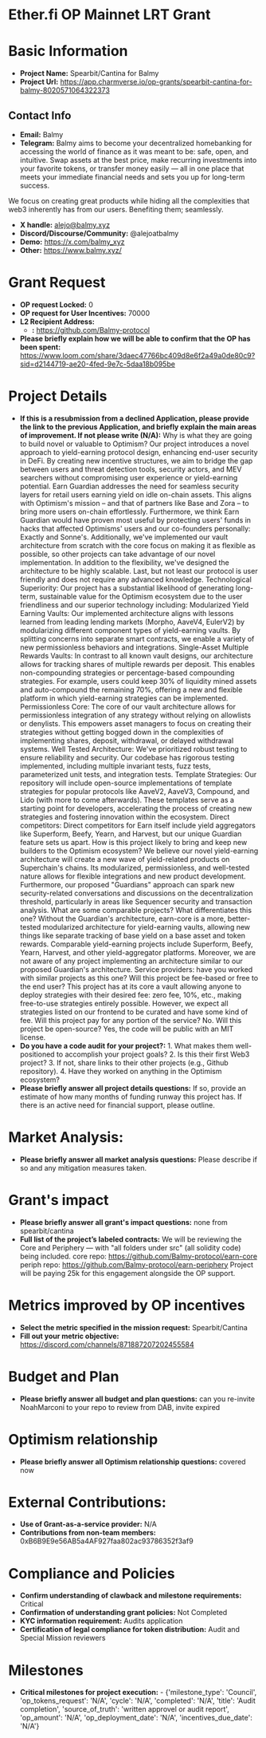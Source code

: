 # Ether.fi OP Mainnet LRT Grant

# Basic Information

- **Project Name:** Spearbit/Cantina for Balmy
- **Project Url:** https://app.charmverse.io/op-grants/spearbit-cantina-for-balmy-8020571064322373

## Contact Info

- **Email:** Balmy
- **Telegram:** Balmy aims to become your decentralized homebanking for accessing the world of finance as it was meant to be: safe, open, and intuitive. Swap assets at the best price, make recurring investments into your favorite tokens, or transfer money easily — all in one place that meets your immediate financial needs and sets you up for long-term success.

We focus on creating great products while hiding all the complexities that web3 inherently has from our users. Benefiting them; seamlessly.
- **X handle:** alejo@balmy.xyz
- **Discord/Discourse/Community:** @alejoatbalmy
- **Demo:** https://x.com/balmy_xyz
- **Other:** https://www.balmy.xyz/

# Grant Request

- **OP request Locked:** 0
- **OP request for User Incentives:** 70000
- **L2 Recipient Address:** 
    - **:** https://github.com/Balmy-protocol
- **Please briefly explain how we will be able to confirm that the OP has been spent:** https://www.loom.com/share/3daec47766bc409d8e6f2a49a0de80c9?sid=d2144719-ae20-4fed-9e7c-5daa18b095be

# Project Details

- **If this is a resubmission from a declined Application, please provide the link to the previous Application, and briefly explain the main areas of improvement. If not please write (N/A):** Why is what they are going to build novel or valuable to Optimism? Our project introduces a novel approach to yield-earning protocol design, enhancing end-user security in DeFi. By creating new incentive structures, we aim to bridge the gap between users and threat detection tools, security actors, and MEV searchers without compromising user experience or yield-earning potential. Earn Guardian addresses the need for seamless security layers for retail users earning yield on idle on-chain assets. This aligns with Optimism's mission – and that of partners like Base and Zora – to bring more users on-chain effortlessly. Furthermore, we think Earn Guardian would have proven most useful by protecting users' funds in hacks that affected Optimisms' users and our co-founders personally: Exactly and Sonne's. Additionally, we've implemented our vault architecture from scratch with the core focus on making it as flexible as possible, so other projects can take advantage of our novel implementation. In addition to the flexibility, we've designed the architecture to be highly scalable. Last, but not least our protocol is user friendly and does not require any advanced knowledge. Technological Superiority: Our project has a substantial likelihood of generating long-term, sustainable value for the Optimism ecosystem due to the user friendliness and our superior technology including: Modularized Yield Earning Vaults: Our implemented architecture aligns with lessons learned from leading lending markets (Morpho, AaveV4, EulerV2) by modularizing different component types of yield-earning vaults. By splitting concerns into separate smart contracts, we enable a variety of new permissionless behaviors and integrations. Single-Asset Multiple Rewards Vaults: In contrast to all known vault designs, our architecture allows for tracking shares of multiple rewards per deposit. This enables non-compounding strategies or percentage-based compounding strategies. For example, users could keep 30% of liquidity mined assets and auto-compound the remaining 70%, offering a new and flexible platform in which yield-earning strategies can be implemented. Permissionless Core: The core of our vault architecture allows for permissionless integration of any strategy without relying on allowlists or denylists. This empowers asset managers to focus on creating their strategies without getting bogged down in the complexities of implementing shares, deposit, withdrawal, or delayed withdrawal systems. Well Tested Architecture: We've prioritized robust testing to ensure reliability and security. Our codebase has rigorous testing implemented, including multiple invariant tests, fuzz tests, parameterized unit tests, and integration tests. Template Strategies: Our repository will include open-source implementations of template strategies for popular protocols like AaveV2, AaveV3, Compound, and Lido (with more to come afterwards). These templates serve as a starting point for developers, accelerating the process of creating new strategies and fostering innovation within the ecosystem. Direct competitors: Direct competitors for Earn itself include yield aggregators like Superform, Beefy, Yearn, and Harvest, but our unique Guardian feature sets us apart. How is this project likely to bring and keep new builders to the Optimism ecosystem? We believe our novel yield-earning architecture will create a new wave of yield-related products on Superchain's chains. Its modularized, permissionless, and well-tested nature allows for flexible integrations and new product development. Furthermore, our proposed "Guardians" approach can spark new security-related conversations and discussions on the decentralization threshold, particularly in areas like Sequencer security and transaction analysis. What are some comparable projects? What differentiates this one? Without the Guardian's architecture, earn-core is a more, better-tested modularized architecture for yield-earning vaults, allowing new things like separate tracking of base yield on a base asset and token rewards. Comparable yield-earning projects include Superform, Beefy, Yearn, Harvest, and other yield-aggregator platforms. Moreover, we are not aware of any project implementing an architecture similar to our proposed Guardian's architecture. Service providers: have you worked with similar projects as this one? Will this project be fee-based or free to the end user? This project has at its core a vault allowing anyone to deploy strategies with their desired fee: zero fee, 10%, etc., making free-to-use strategies entirely possible. However, we expect all strategies listed on our frontend to be curated and have some kind of fee. Will this project pay for any portion of the service? No. Will this project be open-source? Yes, the code will be public with an MIT license.
- **Do you have a code audit for your project?:** 1. What makes them well-positioned to accomplish your project goals? 2. Is this their first Web3 project? 3. If not, share links to their other projects (e.g., Github repository). 4. Have they worked on anything in the Optimism ecosystem?
- **Please briefly answer all project details questions:** If so, provide an estimate of how many months of funding runway this project has. If there is an active need for financial support, please outline.

# Market Analysis:

- **Please briefly answer all market analysis questions:** Please describe if so and any mitigation measures taken.

# Grant's impact

- **Please briefly answer all grant's impact questions:** none from spearbit/cantina
- **Full list of the project’s labeled contracts:** We will be reviewing the Core and Periphery — with "all folders under src" (all solidity code) being included. core repo: https://github.com/Balmy-protocol/earn-core periph repo: https://github.com/Balmy-protocol/earn-periphery Project will be paying 25k for this engagement alongside the OP support.

# Metrics improved by OP incentives

- **Select the metric specified in the mission request:** Spearbit/Cantina
- **Fill out your metric objective:** https://discord.com/channels/871887207202455584

# Budget and Plan

- **Please briefly answer all budget and plan questions:** can you re-invite NoahMarconi to your repo to review from DAB, invite expired

# Optimism relationship

- **Please briefly answer all Optimism relationship questions:** covered now

# External Contributions:

- **Use of Grant-as-a-service provider:** N/A
- **Contributions from non-team members:** 0xB6B9E9e56AB5a4AF927faa802ac93786352f3af9

# Compliance and Policies

- **Confirm understanding of clawback and milestone requirements:** Critical
- **Confirmation of understanding grant policies:** Not Completed
- **KYC information requirement:** Audits application
- **Certification of legal compliance for token distribution:** Audit and Special Mission reviewers

# Milestones

- **Critical milestones for project execution:**     - {'milestone_type': 'Council', 'op_tokens_request': 'N/A', 'cycle': 'N/A', 'completed': 'N/A', 'title': 'Audit completion', 'source_of_truth': 'written approvel or audit report', 'op_amount': 'N/A', 'op_deployment_date': 'N/A', 'incentives_due_date': 'N/A'}
